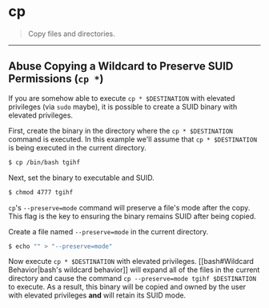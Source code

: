 # cp

> Copy files and directories.

---

## Abuse Copying a Wildcard to Preserve SUID Permissions (`cp *`)

If you are somehow able to execute `cp * $DESTINATION` with elevated privileges (via `sudo` maybe), it is possible to create a SUID binary with elevated privileges.

First, create the binary in the directory where the `cp * $DESTINATION` command is executed. In this example we'll assume that `cp * $DESTINATION` is being executed in the current directory.

```bash
$ cp /bin/bash tgihf
```

Next, set the binary to executable and SUID.

```bash
$ chmod 4777 tgihf
```

`cp`'s `--preserve=mode` command will preserve a file's mode after the copy. This flag is the key to ensuring the binary remains SUID after being copied.

Create a file named `--preserve=mode` in the current directory.

```bash
$ echo "" > "--preserve=mode"
```

Now execute `cp * $DESTINATION` with elevated privileges. [[bash#Wildcard Behavior|bash's wildcard behavior]] will expand all of the files in the current directory and cause the command `cp --preserve=mode tgihf $DESTINATION` to execute. As a result, this binary will be copied and owned by the user with elevated privileges **and** will retain its SUID mode.
